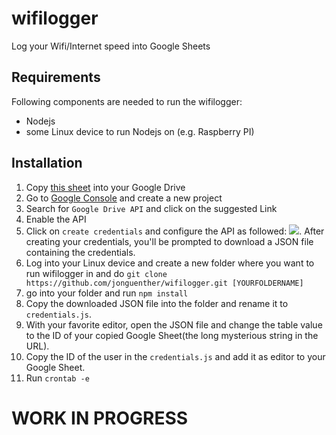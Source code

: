 # wifilogger
Log your Wifi/Internet speed into Google Sheets

## Requirements
Following components are needed to run the wifilogger:
- Nodejs
- some Linux device to run Nodejs on (e.g. Raspberry PI)

## Installation

1. Copy [this sheet](https://somelink) into your Google Drive
1. Go to [Google Console](https://console.cloud.google.com/) and create a new project
1. Search for `Google Drive API` and click on the suggested Link
1. Enable the API
1. Click on `create credentials` and configure the API as followed: ![](https://imgur.com/PGKwmou). After creating your credentials, you'll be prompted to download a JSON file containing the credentials.
1. Log into your Linux device and create a new folder where you want to run wifilogger in and do `git clone https://github.com/jonguenther/wifilogger.git [YOURFOLDERNAME]`
1. go into your folder and run `npm install`
1. Copy the downloaded JSON file into the folder and rename it to `credentials.js`.
1. With your favorite editor, open the JSON file and change the table value to the ID of your copied Google Sheet(the long mysterious string in the URL).
1. Copy the ID of the user in the `credentials.js` and add it as editor to your Google Sheet.
1. Run `crontab -e`

# WORK IN PROGRESS
